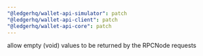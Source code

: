 ```yaml
---
"@ledgerhq/wallet-api-simulator": patch
"@ledgerhq/wallet-api-client": patch
"@ledgerhq/wallet-api-core": patch
---
```


allow empty (void) values to be returned by the RPCNode requests
